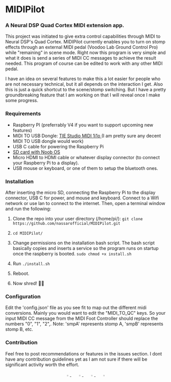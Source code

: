 # MIDIPilot
### A Neural DSP Quad Cortex MIDI extension app.

This project was initiated to give extra control capabilities through MIDI to Neural DSP's Quad Cortex. MIDIPilot currently enables you to turn on stomp effects through an external MIDI pedal (Voodoo Lab Ground Control Pro) while "remaining" in scene mode. Right now this program is very simple and what it does is send a series of MIDI CC messages to achieve the result needed. This program of course can be edited to work with any other MIDI pedal.

I have an idea on several features to make this a lot easier for people who are not necessary technical, but it all depends on the interaction I get. Also this is just a quick shortcut to the scene/stomp switching. But I have a pretty groundbreaking feature that I am working on that I will reveal once I make some progress.
### Requirements
* Raspberry PI (preferrably V4 if you want to support upcoming new features)
* MIDI TO USB Dongle: [TIE Studio MIDI 1i1o ](https://tie-products.com/en/produkt/midi-1i1o/) (I am pretty sure any decent MIDI TO USB dongle would work)
* USB C cable for powering the Raspberry Pi
* [SD card with Noob OS](https://www.amazon.com/Raspberry-Pi-32GB-Preloaded-NOOBS/dp/B01LXR6EOA)
* Micro HDMI to HDMI cable or whatever display connector (to connect your Raspberry Pi to a display).
* USB mouse or keyboard, or one of them to setup the bluetooth ones.

### Installation
After inserting the micro SD, connecting the Raspberry Pi to the display connector, USB C for power, and mouse and keyboard. Connect to a Wifi network or use lan to connect to the internet. Then, open a terminal window and run the following:

1. Clone the repo into your user directory (/home/pi/):
`git clone https://github.com/nassarofficial/MIDIPilot.git`

1. `cd MIDIPilot/`
1. Change permissions on the installation bash script. The bash script basically copies and inserts a service so the program runs on startup once the raspberry is booted.
`sudo chmod +x install.sh`
1. Run `./install.sh`
1. Reboot.
2. Now shred! 🤘🤘

### Configuration

Edit the 'config.json' file as you see fit to map out the different midi conversions. Mainly you would want to edit the "MIDI_TO_QC" keys. So your input MIDI CC message from the MIDI Foot Controller should replace the numbers "0", "1", "2",. Note: 'smpA' represents stomp A, 'smpB' represents stomp B, etc.

### Contribution
Feel free to post recommendations or features in the issues section. I dont have any contribution guidelines yet as I am not sure if there will be significant activity worth the effort.

<div align="center">
    <a href="https://github.com/nassarofficial">
        <img src="https://github.com/ultralytics/yolov5/releases/download/v1.0/logo-social-github.png" width="3%"/>
    </a>
    <img width="3%" />
    <a href="https://www.linkedin.com/in/ahmed-nassar-1317a3a6/">
        <img src="https://github.com/ultralytics/yolov5/releases/download/v1.0/logo-social-linkedin.png" width="3%"/>
    </a>
    <img width="3%" />
    <a href="https://twitter.com/asnassar">
        <img src="https://github.com/ultralytics/yolov5/releases/download/v1.0/logo-social-twitter.png" width="3%"/>
    </a>
    <img width="3%" />
    <a href="https://www.instagram.com/nassarofficial/">
        <img src="https://github.com/ultralytics/yolov5/releases/download/v1.0/logo-social-instagram.png" width="3%"/>
    </a>
</div>
